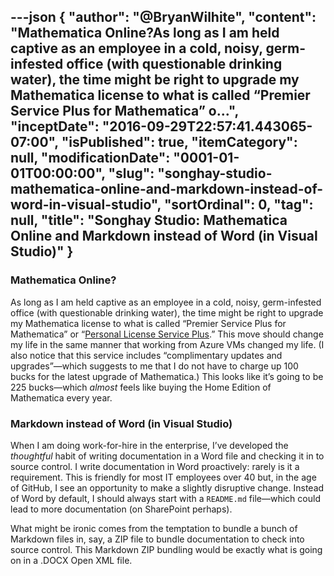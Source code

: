 ---json
{
  "author": "@BryanWilhite",
  "content": "Mathematica Online?As long as I am held captive as an employee in a cold, noisy, germ-infested office (with questionable drinking water), the time might be right to upgrade my Mathematica license to what is called “Premier Service Plus for Mathematica” o...",
  "inceptDate": "2016-09-29T22:57:41.443065-07:00",
  "isPublished": true,
  "itemCategory": null,
  "modificationDate": "0001-01-01T00:00:00",
  "slug": "songhay-studio-mathematica-online-and-markdown-instead-of-word-in-visual-studio",
  "sortOrdinal": 0,
  "tag": null,
  "title": "Songhay Studio: Mathematica Online and Markdown instead of Word (in Visual Studio)"
}
---

### Mathematica Online?

As long as I am held captive as an employee in a cold, noisy, germ-infested office (with questionable drinking water), the time might be right to upgrade my Mathematica license to what is called “Premier Service Plus for Mathematica” or “[Personal License Service Plus](https://www.wolfram.com/mathematica/pricing/service-plans/personal-license-service.php).” This move should change my life in the same manner that working from Azure VMs changed my life. (I also notice that this service includes “complimentary updates and upgrades”—which suggests to me that I do not have to charge up 100 bucks for the latest upgrade of Mathematica.) This looks like it’s going to be 225 bucks—which *almost* feels like buying the Home Edition of Mathematica every year.

### Markdown instead of Word (in Visual Studio)

When I am doing work-for-hire in the enterprise, I’ve developed the *thoughtful* habit of writing documentation in a Word file and checking it in to source control. I write documentation in Word proactively: rarely is it a requirement. This is friendly for most IT employees over 40 but, in the age of GitHub, I see an opportunity to make a slightly disruptive change. Instead of Word by default, I should always start with a `README.md` file—which could lead to more documentation (on SharePoint perhaps).

What might be ironic comes from the temptation to bundle a bunch of Markdown files in, say, a ZIP file to bundle documentation to check into source control. This Markdown ZIP bundling would be exactly what is going on in a .DOCX Open XML file.
